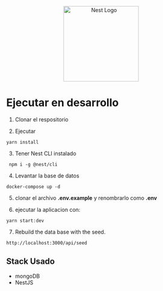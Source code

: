 <p align="center">
  <a href="http://nestjs.com/" target="blank"><img src="https://nestjs.com/img/logo-small.svg" width="200" alt="Nest Logo" /></a>
</p>

# Ejecutar en desarrollo

1.  Clonar el respositorio

2.  Ejecutar

```
yarn install
```

3.  Tener Nest CLI instalado

```
 npm i -g @nest/cli
```

4. Levantar la base de datos

```
docker-compose up -d
```

5. clonar el archivo **.env.example** y renombrarlo como **.env**

6. ejecutar la aplicacion con:

```
yarn start:dev
```

7. Rebuild the data base with the seed.

```
http://localhost:3000/api/seed
```

## Stack Usado

- mongoDB
- NestJS
